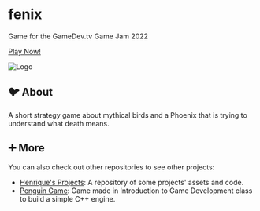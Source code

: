 # fenix
Game for the GameDev.tv Game Jam 2022

[Play Now!](https://henrique-moraes.itch.io/phoenix)

![Logo](https://img.itch.zone/aW1nLzkwNjk0MDYucG5n/315x250%23c/R3xRHH.png)

## 🐦 About
A short strategy game about mythical birds and a Phoenix that is trying to understand what death means.

## ➕ More
You can also check out other repositories to see other projects:
  - [Henrique's Projects](https://github.com/HenriqueMorae/henrique-s-projects): A repository of some projects' assets and code.
  - [Penguin Game](https://github.com/HenriqueMorae/IDJ-PenguinGame): Game made in Introduction to Game Development class to build a simple C++ engine.
